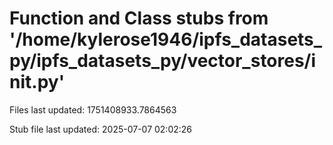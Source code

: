 # Function and Class stubs from '/home/kylerose1946/ipfs_datasets_py/ipfs_datasets_py/vector_stores/__init__.py'

Files last updated: 1751408933.7864563

Stub file last updated: 2025-07-07 02:02:26
